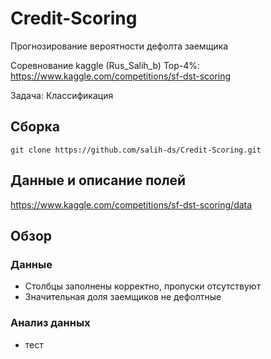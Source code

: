 # Credit-Scoring
Прогнозирование вероятности дефолта заемщика

Соревнование kaggle (Rus_Salih_b) Top-4%: https://www.kaggle.com/competitions/sf-dst-scoring

Задача: Классификация

## Сборка
    git clone https://github.com/salih-ds/Credit-Scoring.git

## Данные и описание полей
https://www.kaggle.com/competitions/sf-dst-scoring/data

## Обзор
### Данные
- Столбцы заполнены корректно, пропуски отсутствуют
- Значительная доля заемщиков не дефолтные

### Анализ данных
- тест
